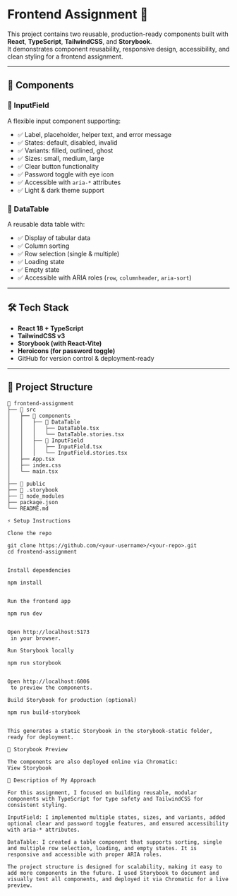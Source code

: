 # Frontend Assignment 🚀

This project contains two reusable, production-ready components built with **React**, **TypeScript**, **TailwindCSS**, and **Storybook**.  
It demonstrates component reusability, responsive design, accessibility, and clean styling for a frontend assignment.

---

## 📌 Components

### 🔹 InputField
A flexible input component supporting:
- ✅ Label, placeholder, helper text, and error message
- ✅ States: default, disabled, invalid
- ✅ Variants: filled, outlined, ghost
- ✅ Sizes: small, medium, large
- ✅ Clear button functionality
- ✅ Password toggle with eye icon
- ✅ Accessible with `aria-*` attributes
- ✅ Light & dark theme support

### 🔹 DataTable
A reusable data table with:
- ✅ Display of tabular data
- ✅ Column sorting
- ✅ Row selection (single & multiple)
- ✅ Loading state
- ✅ Empty state
- ✅ Accessible with ARIA roles (`row`, `columnheader`, `aria-sort`)

---

## 🛠️ Tech Stack

- **React 18 + TypeScript**
- **TailwindCSS v3**
- **Storybook (with React-Vite)**
- **Heroicons (for password toggle)**
- GitHub for version control & deployment-ready

---

## 📂 Project Structure

```plaintext
📂 frontend-assignment
├── 📂 src
│   ├── 📂 components
│   │   ├── 📂 DataTable
│   │   │   ├── DataTable.tsx
│   │   │   └── DataTable.stories.tsx
│   │   ├── 📂 InputField
│   │   │   ├── InputField.tsx
│   │   │   └── InputField.stories.tsx
│   ├── App.tsx
│   ├── index.css
│   └── main.tsx
│
├── 📂 public
├── 📂 .storybook
├── 📂 node_modules
├── package.json
└── README.md

⚡ Setup Instructions

Clone the repo

git clone https://github.com/<your-username>/<your-repo>.git
cd frontend-assignment


Install dependencies

npm install


Run the frontend app

npm run dev


Open http://localhost:5173
 in your browser.

Run Storybook locally

npm run storybook


Open http://localhost:6006
 to preview the components.

Build Storybook for production (optional)

npm run build-storybook


This generates a static Storybook in the storybook-static folder, ready for deployment.

🔹 Storybook Preview

The components are also deployed online via Chromatic:
View Storybook

📝 Description of My Approach

For this assignment, I focused on building reusable, modular components with TypeScript for type safety and TailwindCSS for consistent styling.

InputField: I implemented multiple states, sizes, and variants, added optional clear and password toggle features, and ensured accessibility with aria-* attributes.

DataTable: I created a table component that supports sorting, single and multiple row selection, loading, and empty states. It is responsive and accessible with proper ARIA roles.

The project structure is designed for scalability, making it easy to add more components in the future. I used Storybook to document and visually test all components, and deployed it via Chromatic for a live preview.

